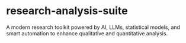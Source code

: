 # research-analysis-suite
A modern research toolkit powered by AI, LLMs, statistical models, and smart automation to enhance qualitative and quantitative analysis.
